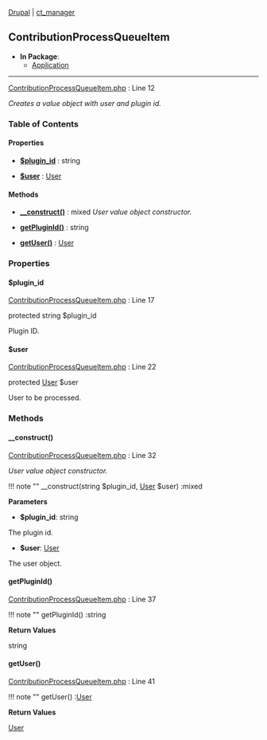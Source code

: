 
[Drupal](../namespaces/drupal.md) | [ct_manager](../namespaces/drupal-ct-manager.md)

## ContributionProcessQueueItem


- **In Package**:
    - [Application](../packages/Application.md)
  


---





[ContributionProcessQueueItem.php](../files/web-modules-custom-ct-manager-src-contributionprocessqueueitem.md) : Line 12

*Creates a value object with user and plugin id.*









### Table of Contents









#### Properties
- **[$plugin_id](../classes/Drupal-ct-manager-ContributionProcessQueueItem.md#plugin_id)**
         : string  

- **[$user](../classes/Drupal-ct-manager-ContributionProcessQueueItem.md#user)**
         : [User](# "\Drupal\user\Entity\User")  


#### Methods
- **[__construct()](../classes/Drupal-ct-manager-ContributionProcessQueueItem.md#__construct)**
           : mixed
*User value object constructor.*

- **[getPluginId()](../classes/Drupal-ct-manager-ContributionProcessQueueItem.md#getpluginid)**
           : string

- **[getUser()](../classes/Drupal-ct-manager-ContributionProcessQueueItem.md#getuser)**
           : [User](# "\Drupal\user\Entity\User")







### Properties

#### $plugin_id

[ContributionProcessQueueItem.php](../files/web-modules-custom-ct-manager-src-contributionprocessqueueitem.md) : Line 17



protected string $plugin_id

Plugin ID.






#### $user

[ContributionProcessQueueItem.php](../files/web-modules-custom-ct-manager-src-contributionprocessqueueitem.md) : Line 22



protected [User](# "\Drupal\user\Entity\User") $user

User to be processed.








### Methods

#### __construct()

[ContributionProcessQueueItem.php](../files/web-modules-custom-ct-manager-src-contributionprocessqueueitem.md) : Line 32

*User value object constructor.*

!!! note ""
    __construct(string $plugin_id, [User](# "\Drupal\user\Entity\User") $user) :mixed




**Parameters**

- **$plugin_id**: string
    
The plugin id.

- **$user**: [User](# "\Drupal\user\Entity\User")
    
The user object.








#### getPluginId()

[ContributionProcessQueueItem.php](../files/web-modules-custom-ct-manager-src-contributionprocessqueueitem.md) : Line 37


!!! note ""
    getPluginId() :string









**Return Values**

string



#### getUser()

[ContributionProcessQueueItem.php](../files/web-modules-custom-ct-manager-src-contributionprocessqueueitem.md) : Line 41


!!! note ""
    getUser() :[User](# "\Drupal\user\Entity\User")









**Return Values**

[User](# "\Drupal\user\Entity\User")




